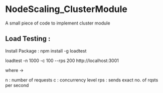 # NodeScaling_ClusterModule

A small piece of code to implement cluster module

## Load Testing :

Install Package :
npm install -g loadtest

loadtest -n 1000 -c 100 --rps 200 http://localhost:3001

where ->

n : number of requests
c : concurrency level
rps : sends exact no. of rqsts per second
